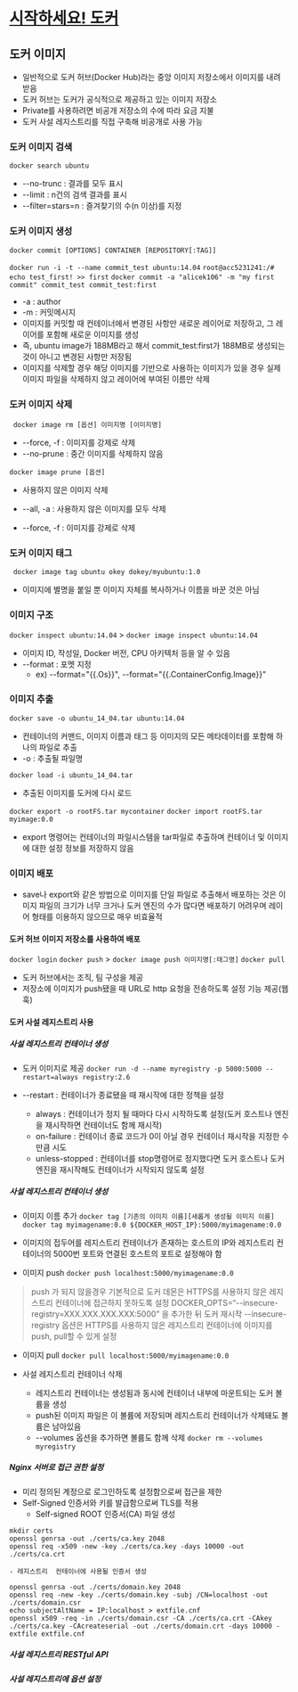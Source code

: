 # [시작하세요! 도커](http://wikibook.co.kr/docker/)

## 도커 이미지
- 일반적으로 도커 허브(Docker Hub)라는 중앙 이미지 저장소에서 이미지를 내려 받음
- 도커 허브는 도커가 공식적으로 제공하고 있는 이미지 저장소
- Private를 사용하려면 비공개 저장소의 수에 따라 요금 지불
- 도커 사설 레지스트리를 직접 구축해 비공개로 사용 가능

### 도커 이미지 검색
``` docker search ubuntu ```

- --no-trunc : 결과를 모두 표시
- --limit : n건의 검색 결과를 표시
- --filter=stars=n : 즐겨찾기의 수(n 이상)를 지정

### 도커 이미지 생성
``` docker commit [OPTIONS] CONTAINER [REPOSITORY[:TAG]] ```

``` docker run -i -t --name commit_test ubuntu:14.04 ```
``` root@acc5231241:/# echo test_first! >> first ```
``` docker commit -a "alicek106" -m "my first commit" commit_test commit_test:first ```

- -a : author
- -m : 커밋메시지
- 이미지를 커밋할 때 컨테이너에서 변경된 사항만 새로운 레이어로 저장하고, 그 레이어를 포함해 새로운 이미지를 생성
- 즉, ubuntu image가 188MB라고 해서 commit_test:first가  188MB로 생성되는 것이 아니고 변경된 사항만 저장됨
- 이미지를 삭제할 경우 해당 이미지를 기반으로  사용하는 이미지가 있을 경우 실제 이미지 파일을 삭제하지 않고 레이어에 부여된 이름만 삭제

### 도커 이미지 삭제

``` docker image rm [옵션] 이미지명 [이미지명]```

- --force, -f : 이미지를 강제로 삭제
- --no-prune : 중간 이미지를 삭제하지 않음

```docker image prune [옵션]```

- 사용하지 않은 이미지 삭제

- --all, -a : 사용하지 않은 이미지를 모두 삭제
- --force, -f : 이미지를 강제로 삭제

### 도커 이미지 태그

``` docker image tag ubuntu okey dokey/myubuntu:1.0```

- 이미지에 별명을 붙일 뿐 이미지 자체를 복사하거나 이름을 바꾼 것은 아님

### 이미지 구조
``` docker inspect ubuntu:14.04 ``` > ```docker image inspect ubuntu:14.04```

- 이미지 ID, 작성일, Docker 버전, CPU 아키텍처 등을 알 수 있음
- --format : 포멧 지정
  - ex) --format="{{.Os}}", --format="{{.ContainerConfig.Image}}"

### 이미지 추출
``` docker save -o ubuntu_14_04.tar ubuntu:14.04 ```

- 컨테이너의 커맨드, 이미지 이름과 태그 등 이미지의 모든 메타데이터를 포함해 하나의 파일로 추출
- -o : 추출될 파일명

``` docker load -i ubuntu_14_04.tar ```

- 추출된 이미지를 도커에 다시 로드

``` docker export -o rootFS.tar mycontainer ```
``` docker import rootFS.tar myimage:0.0 ```

- export 명령어는 컨테이너의 파일시스템을 tar파일로 추출하며 컨테이너 및 이미지에 대한 설정 정보를 저장하지 않음

### 이미지 배포
- save나 export와 같은 방법으로 이미지를 단일 파일로 추출해서 배포하는 것은 이미지 파일의 크기가 너무 크거나 도커 엔진의 수가 많다면 배포하기 어려우며 레이어 형태를 이용하지 않으므로 매우 비효율적

#### 도커 허브 이미지 저장소를 사용하여 배포
``` docker login ```
``` docker push ``` > ```docker image push 이미지명[:태그명]```
``` docker pull ```

- 도커 허브에서는 조직, 팀 구성을 제공
- 저장소에 이미지가 push됐을 때 URL로 http 요청을 전송하도록 설정 기능 제공(웹훅)

#### 도커 사설 레지스트리 사용
##### 사설 레지스트리 컨테이너 생성
- 도커 이미지로 제공
``` docker run -d --name myregistry -p 5000:5000 --restart=always registry:2.6 ```

- --restart : 컨테이너가 종료됐을 때 재시작에 대한 정책을 설정
	- always : 컨테이너가 정지 될 때마다 다시 시작하도록 설정(도커 호스트나 엔진을 재시작하면 컨테이너도 함께 재시작)
	- on-failure : 컨테이너 종료 코드가 0이 아닐 경우 컨테이너 재시작을 지정한 수만큼 시도
	- unless-stopped : 컨테이너를 stop명령어로 정지했다면 도커 호스트나 도커 엔진을 재시작해도 컨테이너가 시작되지 않도록 설정

##### 사설 레지스트리 컨테이너 생성
- 이미지 이름 추가
``` docker tag [기존의 이미지 이름][새롭게 생성될 이미지 이름] ```
``` docker tag myimagename:0.0 ${DOCKER_HOST_IP}:5000/myimagename:0.0 ```

- 이미지의 접두어를 레지스트리 컨테이너가 존재하는 호스트의 IP와 레지스트리 컨테이너의 5000번 포트와 연결된 호스트의 포트로 설정해야 함

- 이미지 push
``` docker push localhost:5000/myimagename:0.0 ```

> push 가 되지 않을경우
기본적으로 도커 데몬은 HTTPS를 사용하지 않은 레지스트리 컨테이너에 접근하지 못하도록 설정
DOCKER_OPTS=“--insecure-registry=XXX.XXX.XXX.XXX:5000” 을 추가한 뒤 도커 재시작
--insecure-registry 옵션은 HTTPS를 사용하지 않은 레지스트리 컨테이너에 이미지를 push, pull할 수 있게 설정

- 이미지 pull
``` docker pull localhost:5000/myimagename:0.0 ```


- 사설 레지스트리 컨테이너 삭제
	- 레지스트리 컨테이너는 생성됨과 동시에 컨테이너 내부에 마운트되는 도커 볼륨을 생성
	- push된 이미지 파일은 이 볼륨에 저장되며 레지스트리 컨테이너가 삭제돼도 볼륨은 남아있음
	- --volumes 옵션을 추가하면 볼륨도 함께 삭제
``` docker rm --volumes myregistry ```


##### Nginx 서버로 접근 권한 설정
- 미리 정의된 계정으로 로그인하도록 설정함으로써 접근을 제한
- Self-Signed 인증서와 키를 발급함으로써 TLS를 적용
	- Self-signed ROOT 인증서(CA) 파일 생성
```
mkdir certs
openssl genrsa -out ./certs/ca.key 2048
openssl req -x509 -new -key ./certs/ca.key -days 10000 -out ./certs/ca.crt
```

	- 레지스트리  컨테이너에 사용될 인증서 생성
```
openssl genrsa -out ./certs/domain.key 2048
openssl req -new -key ./certs/domain.key -subj /CN=localhost -out ./certs/domain.csr
echo subjectAltName = IP:localhost > extfile.cnf
openssl x509 -req -in ./certs/domain.csr -CA ./certs/ca.crt -CAkey ./certs/ca.key -CAcreateserial -out ./certs/domain.crt -days 10000 -extfile extfile.cnf
```


##### 사설 레지스트리 RESTful API


##### 사설 레지스트리에 옵션 설정